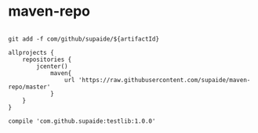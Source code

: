 # maven-repo


```mvn install:install-file -Dfile=${path}/${artifactId}.jar -DgroupId=com.github.supaide -DartifactId=testlib -Dversion=1.0.0 -Dpackaging=jar

git add -f com/github/supaide/${artifactId}

```

```
allprojects {
    repositories {
        jcenter()
            maven{
                url 'https://raw.githubusercontent.com/supaide/maven-repo/master'
            }
    }
}

compile 'com.github.supaide:testlib:1.0.0'

```

